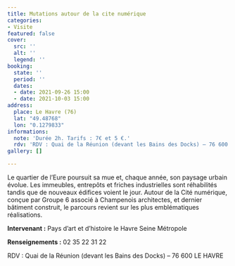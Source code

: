 ```yaml
---
title: Mutations autour de la cite numérique
categories:
- Visite
featured: false
cover:
  src: ''
  alt: ''
  legend: ''
booking:
  state: ''
  period: ''
  dates:
  - date: 2021-09-26 15:00
  - date: 2021-10-03 15:00
address:
  place: Le Havre (76)
  lat: "49.48768"
  lon: "0.1279833"
informations:
  note: 'Durée 2h. Tarifs : 7€ et 5 €.'
  rdv: 'RDV : Quai de la Réunion (devant les Bains des Docks) – 76 600 LE HAVRE'
gallery: []

---
```

Le quartier de l’Eure poursuit sa mue et, chaque année, son paysage urbain évolue. Les immeubles, entrepôts et friches industrielles sont réhabilités tandis que de nouveaux édifices voient le jour. Autour de la Cité numérique, conçue par Groupe 6 associé à Champenois architectes, et dernier bâtiment construit, le parcours revient sur les plus emblématiques réalisations.

**Intervenant :** Pays d’art et d’histoire le Havre Seine Métropole

**Renseignements :** 02 35 22 31 22

RDV : Quai de la Réunion (devant les Bains des Docks) – 76 600 LE HAVRE
